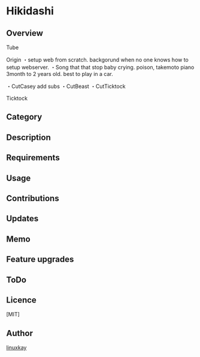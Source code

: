 # Hikidashi

## Overview

Tube

Origin
・setup web from scratch. backgorund when no one knows how to setup webserver.
・Song that that stop baby crying. poison, takemoto piano 3month to 2 years old. best to play in a car.

・CutCasey add subs
・CutBeast
・CutTicktock

Ticktock

## Category

## Description

## Requirements


## Usage

## Contributions

## Updates

## Memo

## Feature upgrades

## ToDo

## Licence
[MIT]

## Author

[linuxkay](https://github.com/linuxkay)
